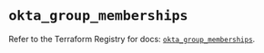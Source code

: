 # `okta_group_memberships`

Refer to the Terraform Registry for docs: [`okta_group_memberships`](https://registry.terraform.io/providers/okta/okta/4.15.0/docs/resources/group_memberships).
